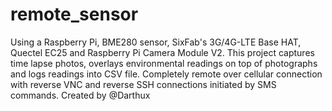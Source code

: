# remote_sensor
Using a Raspberry Pi, BME280 sensor, SixFab's 3G/4G-LTE Base HAT, Quectel EC25 and Raspberry Pi Camera Module V2. 
This project captures time lapse photos, overlays environmental readings on top of photographs and logs readings 
into CSV file. Completely remote over cellular connection with reverse VNC and reverse SSH connections initiated by 
SMS commands.
Created by @Darthux
